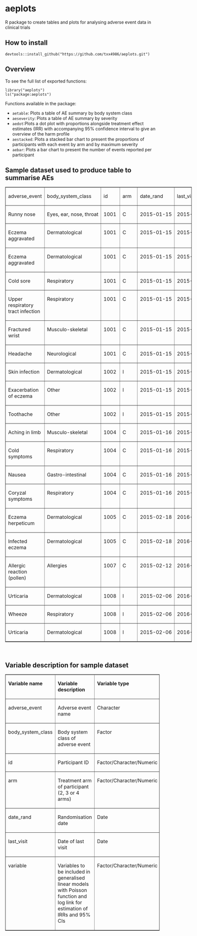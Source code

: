 # aeplots
R package to create tables and plots for analysing adverse event data in clinical trials

## How to install
```
devtools::install_github("https://github.com/txx4986/aeplots.git")
```

## Overview
To see the full list of exported functions:
```
library("aeplots")
ls("package:aeplots")
```
Functions available in the package:

-   `aetable`: Plots a table of AE summary by body system class
-   `aeseverity`: Plots a table of AE summary by severity
-   `aedot`:Plots a dot plot with proportions alongside treatment effect estimates (IRR) with accompanying 95% confidence interval to give an overview of the harm profile
-   `aestacked`: Plots a stacked bar chart to present the proportions of participants with each event by arm and by maximum severity
-   `aebar`: Plots a bar chart to present the number of events reported per participant

## Sample dataset used to produce table to summarise AEs
<table style="width: 609px;" border="1" cellspacing="0" cellpadding="0">
<tbody>
<tr>
<td valign="top" width="117">
<p>adverse_event</p>
</td>
<td valign="top" nowrap="nowrap" width="129">
<p>body_system_class</p>
</td>
<td valign="top" nowrap="nowrap" width="45">
<p>id</p>
</td>
<td valign="top" nowrap="nowrap" width="40">
<p>arm</p>
</td>
<td valign="top" nowrap="nowrap" width="76">
<p>date_rand</p>
</td>
<td valign="top" nowrap="nowrap" width="76">
<p>last_visit</p>
</td>
<td valign="top" width="65">
<p>variable1</p>
</td>
<td valign="top" width="59">
<p>variable2</p>
</td>
</tr>
<tr>
<td valign="top" width="117">
<p>Runny nose</p>
</td>
<td valign="top" nowrap="nowrap" width="129">
<p>Eyes, ear, nose, throat</p>
</td>
<td valign="top" nowrap="nowrap" width="45">
<p>1001</p>
</td>
<td valign="top" nowrap="nowrap" width="40">
<p>C</p>
</td>
<td valign="top" nowrap="nowrap" width="76">
<p>2015-01-15</p>
</td>
<td valign="top" nowrap="nowrap" width="76">
<p>2015-12-23</p>
</td>
<td valign="top" width="65">
<p>1</p>
</td>
<td valign="top" width="59">
<p>234</p>
</td>
</tr>
<tr>
<td valign="top" width="117">
<p>Eczema aggravated</p>
</td>
<td valign="top" nowrap="nowrap" width="129">
<p>Dermatological</p>
</td>
<td valign="top" nowrap="nowrap" width="45">
<p>1001</p>
</td>
<td valign="top" nowrap="nowrap" width="40">
<p>C</p>
</td>
<td valign="top" nowrap="nowrap" width="76">
<p>2015-01-15</p>
</td>
<td valign="top" nowrap="nowrap" width="76">
<p>2015-12-23</p>
</td>
<td valign="top" width="65">
<p>1</p>
</td>
<td valign="top" width="59">
<p>234</p>
</td>
</tr>
<tr>
<td valign="top" width="117">
<p>Eczema aggravated</p>
</td>
<td valign="top" nowrap="nowrap" width="129">
<p>Dermatological</p>
</td>
<td valign="top" nowrap="nowrap" width="45">
<p>1001</p>
</td>
<td valign="top" nowrap="nowrap" width="40">
<p>C</p>
</td>
<td valign="top" nowrap="nowrap" width="76">
<p>2015-01-15</p>
</td>
<td valign="top" nowrap="nowrap" width="76">
<p>2015-12-23</p>
</td>
<td valign="top" width="65">
<p>1</p>
</td>
<td valign="top" width="59">
<p>234</p>
</td>
</tr>
<tr>
<td valign="top" width="117">
<p>Cold sore</p>
</td>
<td valign="top" nowrap="nowrap" width="129">
<p>Respiratory</p>
</td>
<td valign="top" nowrap="nowrap" width="45">
<p>1001</p>
</td>
<td valign="top" nowrap="nowrap" width="40">
<p>C</p>
</td>
<td valign="top" nowrap="nowrap" width="76">
<p>2015-01-15</p>
</td>
<td valign="top" nowrap="nowrap" width="76">
<p>2015-12-23</p>
</td>
<td valign="top" width="65">
<p>1</p>
</td>
<td valign="top" width="59">
<p>234</p>
</td>
</tr>
<tr>
<td valign="top" width="117">
<p>Upper respiratory tract infection</p>
</td>
<td valign="top" nowrap="nowrap" width="129">
<p>Respiratory</p>
</td>
<td valign="top" nowrap="nowrap" width="45">
<p>1001</p>
</td>
<td valign="top" nowrap="nowrap" width="40">
<p>C</p>
</td>
<td valign="top" nowrap="nowrap" width="76">
<p>2015-01-15</p>
</td>
<td valign="top" nowrap="nowrap" width="76">
<p>2015-12-23</p>
</td>
<td valign="top" width="65">
<p>1</p>
</td>
<td valign="top" width="59">
<p>234</p>
</td>
</tr>
<tr>
<td valign="top" width="117">
<p>Fractured wrist</p>
</td>
<td valign="top" nowrap="nowrap" width="129">
<p>Musculo-skeletal</p>
</td>
<td valign="top" nowrap="nowrap" width="45">
<p>1001</p>
</td>
<td valign="top" nowrap="nowrap" width="40">
<p>C</p>
</td>
<td valign="top" nowrap="nowrap" width="76">
<p>2015-01-15</p>
</td>
<td valign="top" nowrap="nowrap" width="76">
<p>2015-12-23</p>
</td>
<td valign="top" width="65">
<p>1</p>
</td>
<td valign="top" width="59">
<p>234</p>
</td>
</tr>
<tr>
<td valign="top" width="117">
<p>Headache</p>
</td>
<td valign="top" nowrap="nowrap" width="129">
<p>Neurological</p>
</td>
<td valign="top" nowrap="nowrap" width="45">
<p>1001</p>
</td>
<td valign="top" nowrap="nowrap" width="40">
<p>C</p>
</td>
<td valign="top" nowrap="nowrap" width="76">
<p>2015-01-15</p>
</td>
<td valign="top" nowrap="nowrap" width="76">
<p>2015-12-23</p>
</td>
<td valign="top" width="65">
<p>1</p>
</td>
<td valign="top" width="59">
<p>234</p>
</td>
</tr>
<tr>
<td valign="top" width="117">
<p>Skin infection</p>
</td>
<td valign="top" nowrap="nowrap" width="129">
<p>Dermatological</p>
</td>
<td valign="top" nowrap="nowrap" width="45">
<p>1002</p>
</td>
<td valign="top" nowrap="nowrap" width="40">
<p>I</p>
</td>
<td valign="top" nowrap="nowrap" width="76">
<p>2015-01-15</p>
</td>
<td valign="top" nowrap="nowrap" width="76">
<p>2015-12-22</p>
</td>
<td valign="top" width="65">
<p>0</p>
</td>
<td valign="top" width="59">
<p>789</p>
</td>
</tr>
<tr>
<td valign="top" width="117">
<p>Exacerbation of eczema</p>
</td>
<td valign="top" nowrap="nowrap" width="129">
<p>Other</p>
</td>
<td valign="top" nowrap="nowrap" width="45">
<p>1002</p>
</td>
<td valign="top" nowrap="nowrap" width="40">
<p>I</p>
</td>
<td valign="top" nowrap="nowrap" width="76">
<p>2015-01-15</p>
</td>
<td valign="top" nowrap="nowrap" width="76">
<p>2015-12-22</p>
</td>
<td valign="top" width="65">
<p>0</p>
</td>
<td valign="top" width="59">
<p>789</p>
</td>
</tr>
<tr>
<td valign="top" width="117">
<p>Toothache</p>
</td>
<td valign="top" nowrap="nowrap" width="129">
<p>Other</p>
</td>
<td valign="top" nowrap="nowrap" width="45">
<p>1002</p>
</td>
<td valign="top" nowrap="nowrap" width="40">
<p>I</p>
</td>
<td valign="top" nowrap="nowrap" width="76">
<p>2015-01-15</p>
</td>
<td valign="top" nowrap="nowrap" width="76">
<p>2015-12-22</p>
</td>
<td valign="top" width="65">
<p>0</p>
</td>
<td valign="top" width="59">
<p>789</p>
</td>
</tr>
<tr>
<td valign="top" width="117">
<p>Aching in limb</p>
</td>
<td valign="top" nowrap="nowrap" width="129">
<p>Musculo-skeletal</p>
</td>
<td valign="top" nowrap="nowrap" width="45">
<p>1004</p>
</td>
<td valign="top" nowrap="nowrap" width="40">
<p>C</p>
</td>
<td valign="top" nowrap="nowrap" width="76">
<p>2015-01-16</p>
</td>
<td valign="top" nowrap="nowrap" width="76">
<p>2015-12-14</p>
</td>
<td valign="top" width="65">
<p>0</p>
</td>
<td valign="top" width="59">
<p>456</p>
</td>
</tr>
<tr>
<td valign="top" width="117">
<p>Cold symptoms</p>
</td>
<td valign="top" nowrap="nowrap" width="129">
<p>Respiratory</p>
</td>
<td valign="top" nowrap="nowrap" width="45">
<p>1004</p>
</td>
<td valign="top" nowrap="nowrap" width="40">
<p>C</p>
</td>
<td valign="top" nowrap="nowrap" width="76">
<p>2015-01-16</p>
</td>
<td valign="top" nowrap="nowrap" width="76">
<p>2015-12-14</p>
</td>
<td valign="top" width="65">
<p>0</p>
</td>
<td valign="top" width="59">
<p>456</p>
</td>
</tr>
<tr>
<td valign="top" width="117">
<p>Nausea</p>
</td>
<td valign="top" nowrap="nowrap" width="129">
<p>Gastro-intestinal</p>
</td>
<td valign="top" nowrap="nowrap" width="45">
<p>1004</p>
</td>
<td valign="top" nowrap="nowrap" width="40">
<p>C</p>
</td>
<td valign="top" nowrap="nowrap" width="76">
<p>2015-01-16</p>
</td>
<td valign="top" nowrap="nowrap" width="76">
<p>2015-12-14</p>
</td>
<td valign="top" width="65">
<p>0</p>
</td>
<td valign="top" width="59">
<p>456</p>
</td>
</tr>
<tr>
<td valign="top" width="117">
<p>Coryzal symptoms</p>
</td>
<td valign="top" nowrap="nowrap" width="129">
<p>Respiratory</p>
</td>
<td valign="top" nowrap="nowrap" width="45">
<p>1004</p>
</td>
<td valign="top" nowrap="nowrap" width="40">
<p>C</p>
</td>
<td valign="top" nowrap="nowrap" width="76">
<p>2015-01-16</p>
</td>
<td valign="top" nowrap="nowrap" width="76">
<p>2015-12-14</p>
</td>
<td valign="top" width="65">
<p>0</p>
</td>
<td valign="top" width="59">
<p>456</p>
</td>
</tr>
<tr>
<td valign="top" width="117">
<p>Eczema herpeticum</p>
</td>
<td valign="top" nowrap="nowrap" width="129">
<p>Dermatological</p>
</td>
<td valign="top" nowrap="nowrap" width="45">
<p>1005</p>
</td>
<td valign="top" nowrap="nowrap" width="40">
<p>C</p>
</td>
<td valign="top" nowrap="nowrap" width="76">
<p>2015-02-18</p>
</td>
<td valign="top" nowrap="nowrap" width="76">
<p>2016-01-20</p>
</td>
<td valign="top" width="65">
<p>1</p>
</td>
<td valign="top" width="59">
<p>999</p>
</td>
</tr>
<tr>
<td valign="top" width="117">
<p>Infected eczema</p>
</td>
<td valign="top" nowrap="nowrap" width="129">
<p>Dermatological</p>
</td>
<td valign="top" nowrap="nowrap" width="45">
<p>1005</p>
</td>
<td valign="top" nowrap="nowrap" width="40">
<p>C</p>
</td>
<td valign="top" nowrap="nowrap" width="76">
<p>2015-02-18</p>
</td>
<td valign="top" nowrap="nowrap" width="76">
<p>2016-01-20</p>
</td>
<td valign="top" width="65">
<p>1</p>
</td>
<td valign="top" width="59">
<p>999</p>
</td>
</tr>
<tr>
<td valign="top" width="117">
<p>Allergic reaction (pollen)</p>
</td>
<td valign="top" nowrap="nowrap" width="129">
<p>Allergies</p>
</td>
<td valign="top" nowrap="nowrap" width="45">
<p>1007</p>
</td>
<td valign="top" nowrap="nowrap" width="40">
<p>C</p>
</td>
<td valign="top" nowrap="nowrap" width="76">
<p>2015-02-12</p>
</td>
<td valign="top" nowrap="nowrap" width="76">
<p>2016-01-18</p>
</td>
<td valign="top" width="65">
<p>0</p>
</td>
<td valign="top" width="59">
<p>101</p>
</td>
</tr>
<tr>
<td valign="top" width="117">
<p>Urticaria</p>
</td>
<td valign="top" nowrap="nowrap" width="129">
<p>Dermatological</p>
</td>
<td valign="top" nowrap="nowrap" width="45">
<p>1008</p>
</td>
<td valign="top" nowrap="nowrap" width="40">
<p>I</p>
</td>
<td valign="top" nowrap="nowrap" width="76">
<p>2015-02-06</p>
</td>
<td valign="top" nowrap="nowrap" width="76">
<p>2016-01-04</p>
</td>
<td valign="top" width="65">
<p>1</p>
</td>
<td valign="top" width="59">
<p>567</p>
</td>
</tr>
<tr>
<td valign="top" width="117">
<p>Wheeze</p>
</td>
<td valign="top" nowrap="nowrap" width="129">
<p>Respiratory</p>
</td>
<td valign="top" nowrap="nowrap" width="45">
<p>1008</p>
</td>
<td valign="top" nowrap="nowrap" width="40">
<p>I</p>
</td>
<td valign="top" nowrap="nowrap" width="76">
<p>2015-02-06</p>
</td>
<td valign="top" nowrap="nowrap" width="76">
<p>2016-01-04</p>
</td>
<td valign="top" width="65">
<p>1</p>
</td>
<td valign="top" width="59">
<p>567</p>
</td>
</tr>
<tr>
<td valign="top" width="117">
<p>Urticaria</p>
</td>
<td valign="top" nowrap="nowrap" width="129">
<p>Dermatological</p>
</td>
<td valign="top" nowrap="nowrap" width="45">
<p>1008</p>
</td>
<td valign="top" nowrap="nowrap" width="40">
<p>I</p>
</td>
<td valign="top" nowrap="nowrap" width="76">
<p>2015-02-06</p>
</td>
<td valign="top" nowrap="nowrap" width="76">
<p>2016-01-04</p>
</td>
<td valign="top" width="65">
<p>1</p>
</td>
<td valign="top" width="59">
<p>567</p>
</td>
</tr>
</tbody>
</table>
<p>&nbsp;</p>

## Variable description for sample dataset
<table border="1" cellspacing="0" cellpadding="0">
<tbody>
<tr>
<td valign="top" width="121">
<p><strong>Variable name</strong></p>
</td>
<td valign="top" width="300">
<p><strong>Variable description</strong></p>
</td>
<td valign="top" width="237">
<p><strong>Variable type</strong></p>
</td>
</tr>
<tr>
<td valign="top" width="121">
<p>adverse_event</p>
</td>
<td valign="top" width="300">
<p>Adverse event name</p>
</td>
<td valign="top" width="237">
<p>Character</p>
</td>
</tr>
<tr>
<td valign="top" width="121">
<p>body_system_class</p>
</td>
<td valign="top" width="300">
<p>Body system class of adverse event</p>
</td>
<td valign="top" width="237">
<p>Factor</p>
</td>
</tr>
<tr>
<td valign="top" width="121">
<p>id</p>
</td>
<td valign="top" width="300">
<p>Participant ID</p>
</td>
<td valign="top" width="237">
<p>Factor/Character/Numeric</p>
</td>
</tr>
<tr>
<td valign="top" width="121">
<p>arm</p>
</td>
<td valign="top" width="300">
<p>Treatment arm of participant (2, 3 or 4 arms)</p>
</td>
<td valign="top" width="237">
<p>Factor/Character/Numeric</p>
</td>
</tr>
<tr>
<td valign="top" width="121">
<p>date_rand</p>
</td>
<td valign="top" width="300">
<p>Randomisation date</p>
</td>
<td valign="top" width="237">
<p>Date</p>
</td>
</tr>
<tr>
<td valign="top" width="121">
<p>last_visit</p>
</td>
<td valign="top" width="300">
<p>Date of last visit</p>
</td>
<td valign="top" width="237">
<p>Date</p>
</td>
</tr>
<tr>
<td valign="top" width="121">
<p>variable</p>
</td>
<td valign="top" width="300">
<p>Variables to be included in generalised linear models with Poisson function and log link for estimation of IRRs and 95% CIs</p>
</td>
<td valign="top" width="237">
<p>Factor/Character/Numeric</p>
</td>
</tr>
</tbody>
</table>
